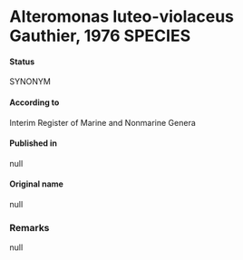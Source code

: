 Alteromonas luteo-violaceus Gauthier, 1976 SPECIES
=======

#### Status
SYNONYM

#### According to
Interim Register of Marine and Nonmarine Genera

#### Published in
null

#### Original name
null

### Remarks
null